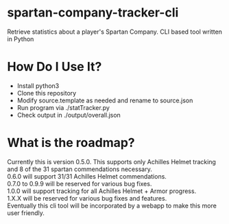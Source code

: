 # spartan-company-tracker-cli
Retrieve statistics about a player's Spartan Company. CLI based tool written in Python
# How Do I Use It?
* Install python3
* Clone this repository
* Modify source.template as needed and rename to source.json
* Run program via ./statTracker.py
* Check output in ./output/overall.json
# What is the roadmap? 
Currently this is version 0.5.0. This supports only Achilles Helmet tracking and 8 of the 31 spartan commendations necessary.  
0.6.0 will support 31/31 Achilles Helmet commendations.  
0.7.0 to 0.9.9 will be reserved for various bug fixes.  
1.0.0 will support tracking for all Achilles Helmet + Armor progress.  
1.X.X will be reserved for various bug fixes and features.  
Eventually this cli tool will be incorporated by a webapp to make this more user friendly.  

